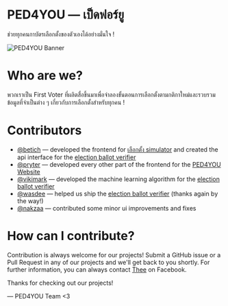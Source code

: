 # PED4YOU — เป็ดฟอร์ยู

ช่วยทุกคนกาบัตรเลือกตั้งของตัวเองได้อย่างมั่นใจ !

![PED4YOU Banner](https://user-images.githubusercontent.com/28398789/232341705-dcd9a010-d4b7-4899-9d1f-8a3d3b791f2f.png)

# Who are we?

พวกเราเป็น First Voter ที่ผลิตสื่อขึ้นมาเพื่อจำลองขั้นตอนการเลือกตั้งตามกติกาใหม่และรวบรวมข้อมูลที่จำเป็นต่าง ๆ เกี่ยวกับการเลือกตั้งสำหรับทุกคน !

# Contributors

- [@betich](https://github.com/betich) — developed the frontend for [เลือกตั้ง simulator](https://github.com/PED4you/ped4you-website) and created the api interface for the [election ballot verifier](https://github.com/PED4you/ped4you-cross-detection)
- [@pryter](https://github.com/pryter) — developed every other part of the frontend for the [PED4YOU Website](https://github.com/PED4you/ped4you-website)
- [@vikimark](https://github.com/vikimark) — developed the machine learning algorithm for the [election ballot verifier](https://github.com/PED4you/ped4you-cross-detection)
- [@wasdee](https://github.com/wasdee) — helped us ship the [election ballot verifier](https://github.com/PED4you/ped4you-cross-detection) (thanks again by the way!)
- [@nakzaa](https://github.com/nakzaa) — contributed some minor ui improvements and fixes

# How can I contribute?

Contribution is always welcome for our projects! Submit a GitHub issue or a Pull Request in any of our projects and we'll get back to you shortly. For further information, you can always contact [Thee](https://facebook.com/panithi.makthiengtrong) on Facebook.

Thanks for checking out our projects!

— PED4YOU Team <3
